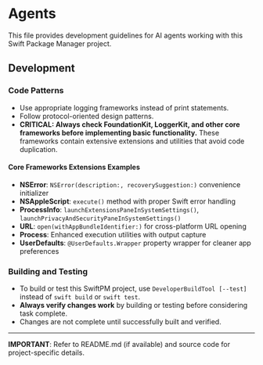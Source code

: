 # Agents

This file provides development guidelines for AI agents working with this Swift Package Manager project.

## Development

### Code Patterns
- Use appropriate logging frameworks instead of print statements.
- Follow protocol-oriented design patterns.
- **CRITICAL: Always check FoundationKit, LoggerKit, and other core frameworks before implementing basic functionality.** These frameworks contain extensive extensions and utilities that avoid code duplication.

#### Core Frameworks Extensions Examples
- **NSError**: `NSError(description:, recoverySuggestion:)` convenience initializer
- **NSAppleScript**: `execute()` method with proper Swift error handling  
- **ProcessInfo**: `launchExtensionsPaneInSystemSettings()`, `launchPrivacyAndSecurityPaneInSystemSettings()`
- **URL**: `open(withAppBundleIdentifier:)` for cross-platform URL opening
- **Process**: Enhanced execution utilities with output capture
- **UserDefaults**: `@UserDefaults.Wrapper` property wrapper for cleaner app preferences

### Building and Testing
- To build or test this SwiftPM project, use `DeveloperBuildTool [--test]` instead of `swift build` or `swift test`.
- **Always verify changes work** by building or testing before considering task complete.
- Changes are not complete until successfully built and verified.

---

**IMPORTANT**: Refer to README.md (if available) and source code for project-specific details.
